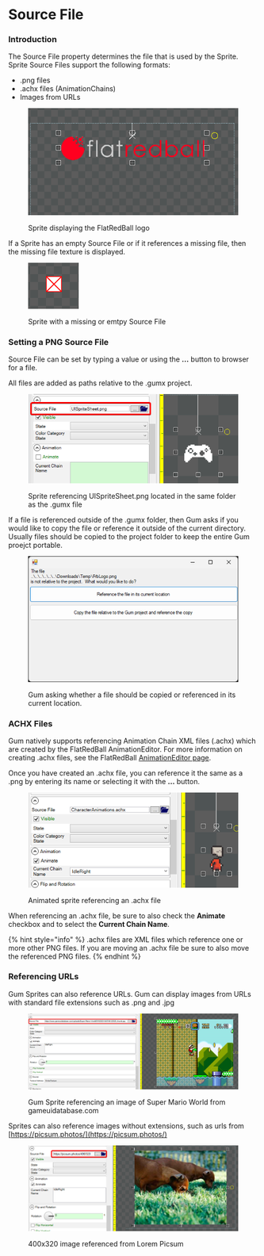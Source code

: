 # Source File

### Introduction

The Source File property determines the file that is used by the Sprite. Sprite Source Files support the following formats:

* .png files
* .achx files (AnimationChains)
* Images from URLs

<figure><img src="../../.gitbook/assets/image (93).png" alt=""><figcaption><p>Sprite displaying the FlatRedBall logo</p></figcaption></figure>

If a Sprite has an empty Source File or if it references a missing file, then the missing file texture is displayed.

<figure><img src="../../.gitbook/assets/image.png" alt=""><figcaption><p>Sprite with a missing or emtpy Source File</p></figcaption></figure>

### Setting a PNG Source File

Source File can be set by typing a value or using the **...** button to browser for a file.

All files are added as paths relative to the .gumx project.

<figure><img src="../../.gitbook/assets/image (94).png" alt=""><figcaption><p>Sprite referencing UISpriteSheet.png located in the same folder as the .gumx file</p></figcaption></figure>

If a file is referenced outside of the .gumx folder, then Gum asks if you would like to copy the file or reference it outside of the current directory. Usually files should be copied to the project folder to keep the entire Gum proejct portable.

<figure><img src="../../.gitbook/assets/image (95).png" alt=""><figcaption><p>Gum asking whether a file should be copied or referenced in its current location.</p></figcaption></figure>

### ACHX Files

Gum natively supports referencing Animation Chain XML files (.achx) which are created by the FlatRedBall AnimationEditor. For more information on creating .achx files, see the FlatRedBall [AnimationEditor page](https://docs.flatredball.com/flatredball/glue-gluevault-component-pages-animationeditor-plugin).

Once you have created an .achx file, you can reference it the same as a .png by entering its name or selecting it with the **...** button.

<figure><img src="../../.gitbook/assets/30_18 48 51.gif" alt=""><figcaption><p>Animated sprite referencing an .achx file</p></figcaption></figure>

When referencing an .achx file, be sure to also check the **Animate** checkbox and to select the **Current Chain Name**.

{% hint style="info" %}
.achx files are XML files which reference one or more other PNG files. If you are moving an .achx file be sure to also move the referenced PNG files.
{% endhint %}

### Referencing URLs

Gum Sprites can also reference URLs. Gum can display images from URLs with standard file extensions such as .png and .jpg

<figure><img src="../../.gitbook/assets/image (96).png" alt=""><figcaption><p>Gum Sprite referencing an image of Super Mario World from gameuidatabase.com</p></figcaption></figure>

Sprites can also reference images without extensions, such as urls from [https://picsum.photos/](https://picsum.photos/)

<figure><img src="../../.gitbook/assets/image (97).png" alt=""><figcaption><p>400x320 image referenced from Lorem Picsum</p></figcaption></figure>
